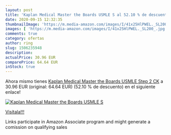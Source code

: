 ```yaml
---
layout: post
title: 'Kaplan Medical Master the Boards USMLE S al 52.10 % de descuento'
date: 2020-09-15 12:32:35
thumbnailImage: 'https://m.media-amazon.com/images/I/41x25HlPWEL._SL200_.jpg'
images: [ 'https://m.media-amazon.com/images/I/41x25HlPWEL._SL200_.jpg' ]
comments: true
category: ofertas
author: ring
slug: 1506235948
description:
actualPrice: 30.96 EUR
comparePrice: 64.64 EUR
inStock: true
---
```


Ahora mismo tienes [Kaplan Medical Master the Boards USMLE Step 2 CK](https://www.amazon.it/dp/1506235948/?tag=tolees00-21) a 30.96 EUR (original: 64.64 EUR) (52.10 %  de descuento) en el siguiente enlace!

[![Kaplan Medical Master the Boards USMLE S](https://m.media-amazon.com/images/I/41x25HlPWEL._SL200_.jpg)](https://www.amazon.it/dp/1506235948/?tag=tolees00-21)

[Visítala!!!](https://www.amazon.it/dp/1506235948/?tag=tolees00-21)

Links participate in Amazon Associate program and might generate a comission on qualifying sales
